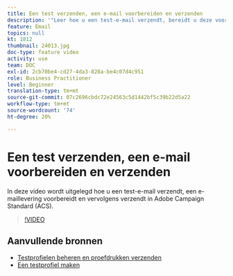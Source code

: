 ```yaml
---
title: Een test verzenden, een e-mail voorbereiden en verzenden
description: '"Leer hoe u een test-e-mail verzendt, bereidt u deze voor en verzendt u vervolgens de e-mail. ’'
feature: Email  
topics: null
kt: 1812
thumbnail: 24013.jpg
doc-type: feature video
activity: use
team: DOC
exl-id: 2cb70be4-cd27-4da3-828a-be4c07d4c951
role: Business Practitioner
level: Beginner
translation-type: tm+mt
source-git-commit: 07c2696cbdc72e24563c5d1442bf5c39b22d5a22
workflow-type: tm+mt
source-wordcount: '74'
ht-degree: 20%

---
```


# Een test verzenden, een e-mail voorbereiden en verzenden

In deze video wordt uitgelegd hoe u een test-e-mail verzendt, een e-maillevering voorbereidt en vervolgens verzendt in Adobe Campaign Standard (ACS).

>[!VIDEO](https://video.tv.adobe.com/v/24013/)

## Aanvullende bronnen

* [Testprofielen beheren en proefdrukken verzenden](https://docs.adobe.com/content/help/en/campaign-standard/using/testing-and-sending/preparing-and-testing-messages/managing-test-profiles-and-sending-proofs.html)
* [Een testprofiel maken](/help/profiles-and-audiences/creating-a-profile.md)
